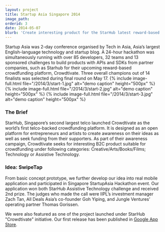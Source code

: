 ```yaml
---
layout: project
title: Startup Asia Singapore 2014
image_path: 
orderid: 3
date: 2014-05-07
blurb: 'Create interesting product for the StarHub latest reward-based crowdfunding platform "Crowdtivate"'
---
```

Startup Asia was 2-day conference organised by Tech in Asia, Asia’s largest English-language technology and startup blog. A 24-hour hackathon was simultaneously running with over 85 developers, 32 teams and 13 sponsored challenges to build products with APIs and SDKs from partner companies, such as Starhub for their upcoming reward-based crowdfunding platform, Crowdtivate. Three overall champions out of 14 finalists was selected during final round on May 17. 
{% include image-full.html file="/2014/3/start-1.jpg" alt="demo caption" height="500px"  %}
{% include image-full.html file="/2014/3/start-2.jpg" alt="demo caption" height="500px"  %}
{% include image-full.html file="/2014/3/start-3.jpg" alt="demo caption" height="500px"  %}
<!--more-->
### The Brief
StarHub, Singapore’s second largest telco launched Crowdtivate as the world’s first telco-backed crowdfunding platform. It is designed as an open platform for entrepreneurs and artists to create awareness on their ideas as well as seek funding from their supporters. As part of their awareness campaign, Crowdtivate seeks for interesting B2C product suitable for crowdfunding under following categories: Creative/Arts/Books/Films; Technology or Assistive Technology.

### Idea: SwipeTap
From basic concept prototype, we further develop our idea into real mobile application and participated in Singapore StartupAsia Hackathon event. Our application won both StarHub Assistive Technology challenge and received 2nd prize. The judges who made the call were IIPL’s investment manager Zach Tan, All Deals Asia’s co-founder Goh Yiping, and Jungle Ventures’ operating partner Thomas Gorissen. 

We were also featured as one of the project launched under StarHub "Crowdtivate" initiative. Our first release has been published in [Google App Store](https://play.google.com/store/apps/details?id=com.sg.swipetap&hl=en).